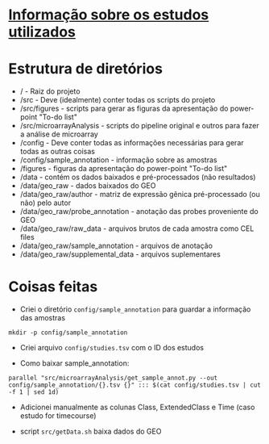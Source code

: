 # [Informação sobre os estudos utilizados](StudyInfo.md)
# Estrutura de diretórios

- / - Raiz do projeto
- /src - Deve (idealmente) conter todas os scripts do projeto
- /src/figures - scripts para gerar as figuras da apresentação do power-point "To-do list"
- /src/microarrayAnalysis -  scripts do pipeline original e outros para fazer a análise de microarray
- /config - Deve conter todas as informações necessárias para gerar todas as outras coisas
- /config/sample_annotation - informação sobre as amostras
- /figures - figuras da apresentação do power-point "To-do list"
- /data - contém os dados baixados e pré-processados (não resultados)
- /data/geo_raw - dados baixados do GEO
- /data/geo_raw/author - matriz de expressão gênica pré-processado (ou não) pelo autor
- /data/geo_raw/probe_annotation - anotação das probes proveniente do GEO
- /data/geo_raw/raw_data - arquivos brutos de cada amostra como CEL files
- /data/geo_raw/sample_annotation - arquivos de anotação
- /data/geo_raw/supplemental_data - arquivos suplementares

# Coisas feitas
- Criei o diretório `config/sample_annotation` para guardar a informação das amostras
``` 
mkdir -p config/sample_annotation
```

- Criei arquivo `config/studies.tsv` com o ID dos estudos

- Como baixar sample_annotation:
```
parallel "src/microarrayAnalysis/get_sample_annot.py --out config/sample_annotation/{}.tsv {}" ::: $(cat config/studies.tsv | cut -f 1 | sed 1d)
```

- Adicionei manualmente as colunas Class, ExtendedClass e Time (caso estudo for timecourse)

- script `src/getData.sh` baixa dados do GEO



